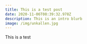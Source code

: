 ```yaml
---
title: This is a test post
date: 2020-11-06T08:39:32.978Z
description: This is an intro blurb
image: /img/unkallen.jpg
---
```

This is a test
